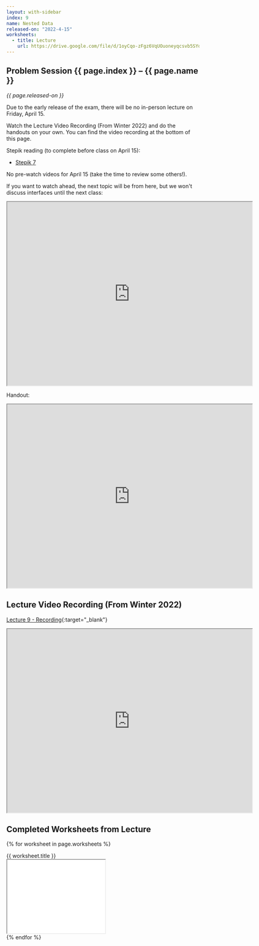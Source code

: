 ```yaml
---
layout: with-sidebar
index: 9
name: Nested Data
released-on: "2022-4-15"
worksheets:
  - title: Lecture
    url: https://drive.google.com/file/d/1oyCqo-zFgz6VqUOuoneyqcsvb5SYdtMy
---
```


## Problem Session {{ page.index }} – {{ page.name }}

_{{ page.released-on }}_

Due to the early release of the exam, there will be no in-person lecture on Friday, April 15.

Watch the Lecture Video Recording (From Winter 2022) and do the handouts on your own. You can find the video
recording at the bottom of this page.

Stepik reading (to complete before class on April 15):
- [Stepik 7](https://stepik.org/lesson/584041/step/10?unit=578810)

No pre-watch videos for April 15 (take the time to review some others!).

If you want to watch ahead, the next topic will be from here, but we won't
discuss interfaces until the next class:

<iframe src="https://drive.google.com/file/d/1FsiNPr6N5yiFymHtwCdDHYHt03mWNw_Q/preview" width="640" height="480" allow="autoplay"></iframe>

Handout:

<iframe src="https://drive.google.com/file/d/1n7L9htMXqHneP0HFahuxucobzNIgR-kd/preview" width="640" height="480" allow="autoplay"></iframe>

## Lecture Video Recording (From Winter 2022)

[Lecture 9 - Recording](https://drive.google.com/file/d/1oXd7SkEuVPBdWZR7tg9hoCu3TmJoYPhJ){:target="_blank"}

<iframe src="https://drive.google.com/file/d/1oXd7SkEuVPBdWZR7tg9hoCu3TmJoYPhJ/preview" width="640" height="480" allow="autoplay"></iframe>

## Completed Worksheets from Lecture

{% for worksheet in page.worksheets %}
<div class="worksheetBox">
{{ worksheet.title }}
<br>
<iframe src="{{ worksheet.url }}/preview" width="256" height="192" allow="autoplay"></iframe>
</div>
{% endfor %}